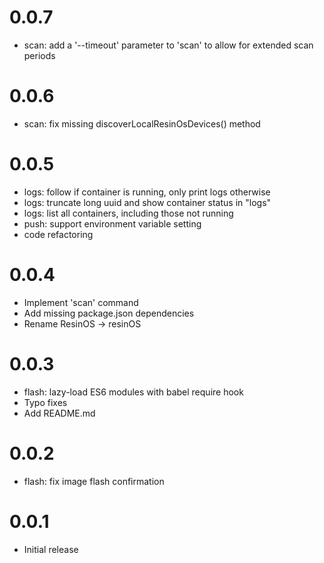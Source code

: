 # 0.0.7

* scan: add a '--timeout' parameter to 'scan' to allow for extended scan periods

# 0.0.6

* scan: fix missing discoverLocalResinOsDevices() method

# 0.0.5

* logs: follow if container is running, only print logs otherwise
* logs: truncate long uuid and show container status in "logs"
* logs: list all containers, including those not running
* push: support environment variable setting
* code refactoring

# 0.0.4

* Implement 'scan' command
* Add missing package.json dependencies
* Rename ResinOS -> resinOS

# 0.0.3

* flash: lazy-load ES6 modules with babel require hook
* Typo fixes
* Add README.md

# 0.0.2

* flash: fix image flash confirmation

# 0.0.1

* Initial release
